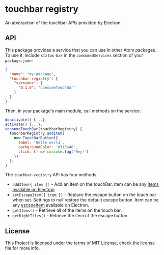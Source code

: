 # touchbar registry

An abstraction of the touchbar APIs provided by Electron.

## API

This package provides a service that you can use in other Atom packages. To use it, include `status-bar` in the `consumedServices` section of your `package.json`:

```json
{
  "name": "my-package",
  "touchbar-registry": {
    "versions": {
      "0.1.0": "consumeTouchBar"
    }
  }
}
```

Then, in your package's main module, call methods on the service:

```javascript
deactivate() {...},
activate() {...},
consumeTouchBar(touchbarRegistry) {
  touchbarRegistry.addItem(
    new TouchBarButton({
      label: 'Hello world',
      backgroundColor: '#313440',
      click: () => console.log('Hey!')
    })
  );
}
```

The `touchbar-registry` API has four methods:

  * `addItem({ item })` - Add an item on the touchBar. Item can be any [items available on Electron](https://github.com/electron/electron/blob/master/docs/api/touch-bar.md)
  * `setEscapeItem({ item })` - Replace the escape button on the touch bar when set. Settings to null restore the default escape button. Item can be any [escapeItem](https://github.com/electron/electron/blob/master/docs/api/touch-bar.md) available on Electron.
  * `getItems()` - Retrieve all of the items on the touch bar.
  * `getRightTiles()` - Retrieve the item of the escape button.

## License

This Project is licensed under the terms of MIT License, check the license file for more info.
